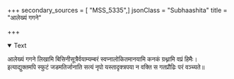 +++
secondary_sources = [ "MSS_5335",]
jsonClass = "Subhaashita"
title = "आलेख्यं गगने"

+++

<details open><summary>Text</summary>

आलेख्यं गगने लिखामि बिसिनीसूत्रैर्वयाम्यम्बरं स्वप्नालोकितमानयामि कनकं ग्रथ्नामि वप्रं हिमैः।  
इत्याद्युक्तमपि स्फुटं जडमतिर्जानाति सत्यं नृपो यस्तादृक्त्रपया न वक्ति स गतप्रौढिः परं वञ्च्यते॥
</details>
